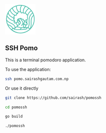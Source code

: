 <img src="./assets/logo.png" width="100" />

## SSH Pomo
This is a terminal pomodoro application.

To use the application:
``` sh
ssh pomo.sairashgautam.com.np
```

Or use it directly

``` sh
git clone https://github.com/sairash/pomossh
```

``` sh
cd pomossh
```

``` sh
go build
```

``` sh
./pomossh
```